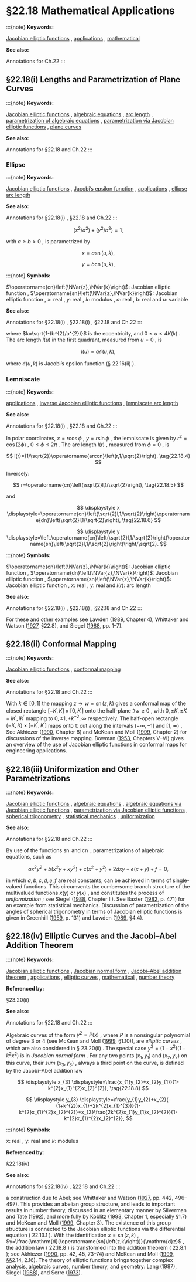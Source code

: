 # §22.18 Mathematical Applications

:::{note}
**Keywords:**

[Jacobian elliptic functions](http://dlmf.nist.gov/search/search?q=Jacobian%20elliptic%20functions) , [applications](http://dlmf.nist.gov/search/search?q=applications) , [mathematical](http://dlmf.nist.gov/search/search?q=mathematical)

**See also:**

Annotations for Ch.22
:::


## §22.18(i) Lengths and Parametrization of Plane Curves

:::{note}
**Keywords:**

[Jacobian elliptic functions](http://dlmf.nist.gov/search/search?q=Jacobian%20elliptic%20functions) , [algebraic equations](http://dlmf.nist.gov/search/search?q=algebraic%20equations) , [arc length](http://dlmf.nist.gov/search/search?q=arc%20length) , [parametrization of algebraic equations](http://dlmf.nist.gov/search/search?q=parametrization%20of%20algebraic%20equations) , [parametrization via Jacobian elliptic functions](http://dlmf.nist.gov/search/search?q=parametrization%20via%20Jacobian%20elliptic%20functions) , [plane curves](http://dlmf.nist.gov/search/search?q=plane%20curves)

**See also:**

Annotations for §22.18 and Ch.22
:::


### Ellipse

:::{note}
**Keywords:**

[Jacobian elliptic functions](http://dlmf.nist.gov/search/search?q=Jacobian%20elliptic%20functions) , [Jacobi’s epsilon function](http://dlmf.nist.gov/search/search?q=Jacobi%20epsilon%20function) , [applications](http://dlmf.nist.gov/search/search?q=applications) , [ellipse arc length](http://dlmf.nist.gov/search/search?q=ellipse%20arc%20length)

**See also:**

Annotations for §22.18(i) , §22.18 and Ch.22
:::


<a id="E1"></a>
$$
\left(x^{2}/a^{2}\right)+\left(y^{2}/b^{2}\right)=1, \tag{22.18.1}
$$

with $a\geq b>0$ , is parametrized by

<a id="E2"></a>

<a id="Ex1"></a>
$$
\displaystyle x \displaystyle=a\operatorname{sn}\left(u,k\right), \tag{22.18.2}
$$

<a id="Ex2"></a>
$$
\displaystyle y \displaystyle=b\operatorname{cn}\left(u,k\right),
$$

:::{note}
**Symbols:**

$\operatorname{cn}\left(\NVar{z},\NVar{k}\right)$: Jacobian elliptic function , $\operatorname{sn}\left(\NVar{z},\NVar{k}\right)$: Jacobian elliptic function , $x$: real , $y$: real , $k$: modulus , $a$: real , $b$: real and $u$: variable

**See also:**

Annotations for §22.18(i) , §22.18(i) , §22.18 and Ch.22
:::

where $k=\sqrt{1-(b^{2}/a^{2})}$ is the eccentricity, and $0\leq u\leq 4K\left(k\right)$ . The arc length $l(u)$ in the first quadrant, measured from $u=0$ , is


<a id="E3"></a>
$$
l(u)=a\mathcal{E}\left(u,k\right), \tag{22.18.3}
$$

where $\mathcal{E}\left(u,k\right)$ is Jacobi’s epsilon function (§ 22.16(ii) ).


### Lemniscate

:::{note}
**Keywords:**

[applications](http://dlmf.nist.gov/search/search?q=applications) , [inverse Jacobian elliptic functions](http://dlmf.nist.gov/search/search?q=inverse%20Jacobian%20elliptic%20functions) , [lemniscate arc length](http://dlmf.nist.gov/search/search?q=lemniscate%20arc%20length)

**See also:**

Annotations for §22.18(i) , §22.18 and Ch.22
:::

In polar coordinates, $x=r\cos\phi$ , $y=r\sin\phi$ , the lemniscate is given by $r^{2}=\cos\left(2\phi\right)$ , $0\leq\phi\leq 2\pi$ . The arc length $l(r)$ , measured from $\phi=0$ , is


<a id="E4"></a>
$$
l(r)=(1/\sqrt{2})\operatorname{arccn}\left(r,1/\sqrt{2}\right). \tag{22.18.4}
$$

Inversely:


<a id="E5"></a>
$$
r=\operatorname{cn}\left(\sqrt{2}l,1/\sqrt{2}\right), \tag{22.18.5}
$$

and

<a id="E6"></a>

<a id="Ex3"></a>
$$
\displaystyle x \displaystyle=\operatorname{cn}\left(\sqrt{2}l,1/\sqrt{2}\right)\operatorname{dn}\left(\sqrt{2}l,1/\sqrt{2}\right), \tag{22.18.6}
$$

<a id="Ex4"></a>
$$
\displaystyle y \displaystyle=\left.\operatorname{cn}\left(\sqrt{2}l,1/\sqrt{2}\right)\operatorname{sn}\left(\sqrt{2}l,1/\sqrt{2}\right)\right/\sqrt{2}.
$$

:::{note}
**Symbols:**

$\operatorname{cn}\left(\NVar{z},\NVar{k}\right)$: Jacobian elliptic function , $\operatorname{dn}\left(\NVar{z},\NVar{k}\right)$: Jacobian elliptic function , $\operatorname{sn}\left(\NVar{z},\NVar{k}\right)$: Jacobian elliptic function , $x$: real , $y$: real and $l(r)$: arc length

**See also:**

Annotations for §22.18(i) , §22.18(i) , §22.18 and Ch.22
:::

For these and other examples see Lawden ([1989](./bib/L.html#bib1385 "Elliptic Functions and Applications"), Chapter 4), Whittaker and Watson ([1927](./bib/W.html#bib2404 "A Course of Modern Analysis"), §22.8), and Siegel ([1988](./bib/S.html#bib2080 "Topics in Complex Function Theory. Vol. I: Elliptic Functions and Uniformization Theory"), pp. 1–7).


## §22.18(ii) Conformal Mapping

:::{note}
**Keywords:**

[Jacobian elliptic functions](http://dlmf.nist.gov/search/search?q=Jacobian%20elliptic%20functions) , [conformal mapping](http://dlmf.nist.gov/search/search?q=conformal%20mapping)

**See also:**

Annotations for §22.18 and Ch.22
:::

With $k\in[0,1]$ the mapping $z\to w=\operatorname{sn}\left(z,k\right)$ gives a conformal map of the closed rectangle $[-K,K]\times[0,K^{\prime}]$ onto the half-plane $\Im w\geq 0$ , with $0,\pm K,\pm K+iK^{\prime},iK^{\prime}$ mapping to $0,\pm 1,\pm k^{-2},\infty$ respectively. The half-open rectangle $(-K,K)\times[-K^{\prime},K^{\prime}]$ maps onto $\mathbb{C}$ cut along the intervals $(-\infty,-1]$ and $[1,\infty)$ . See Akhiezer ([1990](./bib/index.html#bib48 "Elements of the Theory of Elliptic Functions"), Chapter 8) and McKean and Moll ([1999](./bib/M.html#bib1582 "Elliptic Curves"), Chapter 2) for discussions of the inverse mapping. Bowman ([1953](./bib/B.html#bib325 "Introduction to Elliptic Functions with Applications"), Chapters V–VI) gives an overview of the use of Jacobian elliptic functions in conformal maps for engineering applications.


## §22.18(iii) Uniformization and Other Parametrizations

:::{note}
**Keywords:**

[Jacobian elliptic functions](http://dlmf.nist.gov/search/search?q=Jacobian%20elliptic%20functions) , [algebraic equations](http://dlmf.nist.gov/search/search?q=algebraic%20equations) , [algebraic equations via Jacobian elliptic functions](http://dlmf.nist.gov/search/search?q=algebraic%20equations%20via%20Jacobian%20elliptic%20functions) , [parametrization via Jacobian elliptic functions](http://dlmf.nist.gov/search/search?q=parametrization%20via%20Jacobian%20elliptic%20functions) , [spherical trigonometry](http://dlmf.nist.gov/search/search?q=spherical%20trigonometry) , [statistical mechanics](http://dlmf.nist.gov/search/search?q=statistical%20mechanics) , [uniformization](http://dlmf.nist.gov/search/search?q=uniformization)

**See also:**

Annotations for §22.18 and Ch.22
:::

By use of the functions $\operatorname{sn}$ and $\operatorname{cn}$ , parametrizations of algebraic equations, such as


<a id="E7"></a>
$$
ax^{2}y^{2}+b(x^{2}y+xy^{2})+c(x^{2}+y^{2})+2dxy+e(x+y)+f=0, \tag{22.18.7}
$$

in which $a,b,c,d,e,f$ are real constants, can be achieved in terms of single-valued functions. This circumvents the cumbersome branch structure of the multivalued functions $x(y)$ or $y(x)$ , and constitutes the process of *uniformization* ; see Siegel ([1988](./bib/S.html#bib2080 "Topics in Complex Function Theory. Vol. I: Elliptic Functions and Uniformization Theory"), Chapter II). See Baxter ([1982](./bib/B.html#bib221 "Exactly Solved Models in Statistical Mechanics"), p. 471) for an example from statistical mechanics. Discussion of parametrization of the angles of spherical trigonometry in terms of Jacobian elliptic functions is given in Greenhill ([1959](./bib/G.html#bib984 "The Applications of Elliptic Functions"), p. 131) and Lawden ([1989](./bib/L.html#bib1385 "Elliptic Functions and Applications"), §4.4).


## §22.18(iv) Elliptic Curves and the Jacobi–Abel Addition Theorem

:::{note}
**Keywords:**

[Jacobian elliptic functions](http://dlmf.nist.gov/search/search?q=Jacobian%20elliptic%20functions) , [Jacobian normal form](http://dlmf.nist.gov/search/search?q=Jacobian%20normal%20form) , [Jacobi–Abel addition theorem](http://dlmf.nist.gov/search/search?q=Jacobi%E2%80%93Abel%20addition%20theorem) , [applications](http://dlmf.nist.gov/search/search?q=applications) , [elliptic curves](http://dlmf.nist.gov/search/search?q=elliptic%20curves) , [mathematical](http://dlmf.nist.gov/search/search?q=mathematical) , [number theory](http://dlmf.nist.gov/search/search?q=number%20theory)

**Referenced by:**

§23.20(ii)

**See also:**

Annotations for §22.18 and Ch.22
:::

Algebraic curves of the form $y^{2}=P(x)$ , where $P$ is a nonsingular polynomial of degree 3 or 4 (see McKean and Moll ([1999](./bib/M.html#bib1582 "Elliptic Curves"), §1.10)), are *elliptic curves* , which are also considered in § 23.20(ii) . The special case $y^{2}=(1-x^{2})(1-k^{2}x^{2})$ is in *Jacobian normal form* . For any two points $(x_{1},y_{1})$ and $(x_{2},y_{2})$ on this curve, their *sum* $(x_{3},y_{3})$ , always a third point on the curve, is defined by the Jacobi–Abel addition law

<a id="E8"></a>

<a id="Ex5"></a>
$$
\displaystyle x_{3} \displaystyle=\frac{x_{1}y_{2}+x_{2}y_{1}}{1-k^{2}x_{1}^{2}x_{2}^{2}}, \tag{22.18.8}
$$

<a id="Ex6"></a>
$$
\displaystyle y_{3} \displaystyle=\frac{y_{1}y_{2}+x_{2}(-(1+k^{2})x_{1}+2k^{2}x_{1}^{3})}{1-k^{2}x_{1}^{2}x_{2}^{2}}+x_{3}\frac{2k^{2}x_{1}y_{1}x_{2}^{2}}{1-k^{2}x_{1}^{2}x_{2}^{2}},
$$

:::{note}
**Symbols:**

$x$: real , $y$: real and $k$: modulus

**Referenced by:**

§22.18(iv)

**See also:**

Annotations for §22.18(iv) , §22.18 and Ch.22
:::

a construction due to Abel; see Whittaker and Watson ([1927](./bib/W.html#bib2404 "A Course of Modern Analysis"), pp. 442, 496–497). This provides an abelian group structure, and leads to important results in number theory, discussed in an elementary manner by Silverman and Tate ([1992](./bib/S.html#bib2086 "Rational Points on Elliptic Curves")), and more fully by Koblitz ([1993](./bib/K.html#bib1299 "Introduction to Elliptic Curves and Modular Forms"), Chapter 1, especially §1.7) and McKean and Moll ([1999](./bib/M.html#bib1582 "Elliptic Curves"), Chapter 3). The existence of this group structure is connected to the Jacobian elliptic functions via the differential equation ( 22.13.1 ). With the identification $x=\operatorname{sn}\left(z,k\right)$ , $y=\ifrac{\mathrm{d}(\operatorname{sn}\left(z,k\right))}{\mathrm{d}z}$ , the addition law ( 22.18.8 ) is transformed into the addition theorem ( 22.8.1 ); see Akhiezer ([1990](./bib/index.html#bib48 "Elements of the Theory of Elliptic Functions"), pp. 42, 45, 73–74) and McKean and Moll ([1999](./bib/M.html#bib1582 "Elliptic Curves"), §§2.14, 2.16). The theory of elliptic functions brings together complex analysis, algebraic curves, number theory, and geometry: Lang ([1987](./bib/L.html#bib1378 "Elliptic Functions")), Siegel ([1988](./bib/S.html#bib2080 "Topics in Complex Function Theory. Vol. I: Elliptic Functions and Uniformization Theory")), and Serre ([1973](./bib/S.html#bib2047 "A Course in Arithmetic")).
